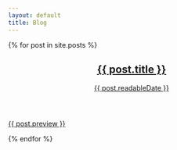```yaml
---
layout: default
title: Blog
---
```


{% for post in site.posts %}
	<a href="{{ post.url }}" class="blog">
		<article>
			<header>
				<h1 class="heading">{{ post.title }}</h1>
				<time datetime="{{ post.date }}">{{ post.readableDate }}</time>
			</header>
			<div class="main">
				<p>{{ post.preview }}
			</div>
		</article>
	</a>
{% endfor %}